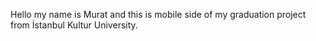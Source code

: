 Hello my name is Murat and this is mobile side of my graduation project from İstanbul Kultur University.
